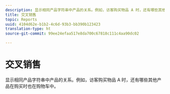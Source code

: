 ```yaml
---
description: 显示相同产品字符串中产品的关系。例如，访客购买物品 A 时，还有哪些其他产品在购买时也在购物车中。
title: 交叉销售
topic: Reports
uuid: 4104d62e-b1b2-4c6d-93b3-bb390b123423
translation-type: ht
source-git-commit: 99ee24efaa517e8da700c67818c111c4aa90dc02

---
```



# 交叉销售

显示相同产品字符串中产品的关系。例如，访客购买物品 A 时，还有哪些其他产品在购买时也在购物车中。


